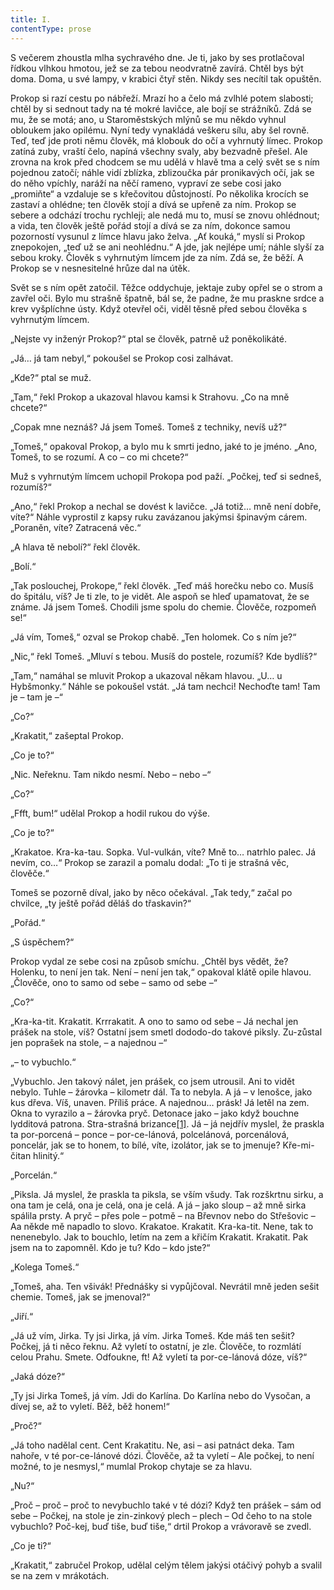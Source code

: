 ```yaml
---
title: I.
contentType: prose
---
```


  

S večerem zhoustla mlha sychravého dne. Je ti, jako by ses protlačoval řídkou vlhkou hmotou, jež se za tebou neodvratně zavírá. Chtěl bys být doma. Doma, u své lampy, v krabici čtyř stěn. Nikdy ses necítil tak opuštěn.

Prokop si razí cestu po nábřeží. Mrazí ho a čelo má zvlhlé potem slabosti; chtěl by si sednout tady na té mokré lavičce, ale bojí se strážníků. Zdá se mu, že se motá; ano, u Staroměstských mlýnů se mu někdo vyhnul obloukem jako opilému. Nyní tedy vynakládá veškeru sílu, aby šel rovně. Teď, teď jde proti němu člověk, má klobouk do očí a vyhrnutý límec. Prokop zatíná zuby, vraští čelo, napíná všechny svaly, aby bezvadně přešel. Ale zrovna na krok před chodcem se mu udělá v hlavě tma a celý svět se s ním pojednou zatočí; náhle vidí zblízka, zblizoučka pár pronikavých očí, jak se do něho vpíchly, naráží na něčí rameno, vypraví ze sebe cosi jako „promiňte“ a vzdaluje se s křečovitou důstojností. Po několika krocích se zastaví a ohlédne; ten člověk stojí a dívá se upřeně za ním. Prokop se sebere a odchází trochu rychleji; ale nedá mu to, musí se znovu ohlédnout; a vida, ten člověk ještě pořád stojí a dívá se za ním, dokonce samou pozorností vysunul z límce hlavu jako želva. „Ať kouká,“ myslí si Prokop znepokojen, „teď už se ani neohlédnu.“ A jde, jak nejlépe umí; náhle slyší za sebou kroky. Člověk s vyhrnutým límcem jde za ním. Zdá se, že běží. A Prokop se v nesnesitelné hrůze dal na útěk.

Svět se s ním opět zatočil. Těžce oddychuje, jektaje zuby opřel se o strom a zavřel oči. Bylo mu strašně špatně, bál se, že padne, že mu praskne srdce a krev vyšplíchne ústy. Když otevřel oči, viděl těsně před sebou člověka s vyhrnutým límcem.

„Nejste vy inženýr Prokop?“ ptal se člověk, patrně už poněkolikáté.

„Já… já tam nebyl,“ pokoušel se Prokop cosi zalhávat.

„Kde?“ ptal se muž.

„Tam,“ řekl Prokop a ukazoval hlavou kamsi k Strahovu. „Co na mně chcete?“

„Copak mne neznáš? Já jsem Tomeš. Tomeš z techniky, nevíš už?“

„Tomeš,“ opakoval Prokop, a bylo mu k smrti jedno, jaké to je jméno. „Ano, Tomeš, to se rozumí. A co – co mi chcete?“

Muž s vyhrnutým límcem uchopil Prokopa pod paží. „Počkej, teď si sedneš, rozumíš?“

„Ano,“ řekl Prokop a nechal se dovést k lavičce. „Já totiž… mně není dobře, víte?“ Náhle vyprostil z kapsy ruku zavázanou jakýmsi špinavým cárem. „Poraněn, víte? Zatracená věc.“

„A hlava tě nebolí?“ řekl člověk.

„Bolí.“

„Tak poslouchej, Prokope,“ řekl člověk. „Teď máš horečku nebo co. Musíš do špitálu, víš? Je ti zle, to je vidět. Ale aspoň se hleď upamatovat, že se známe. Já jsem Tomeš. Chodili jsme spolu do chemie. Člověče, rozpomeň se!“

„Já vím, Tomeš,“ ozval se Prokop chabě. „Ten holomek. Co s ním je?“

„Nic,“ řekl Tomeš. „Mluví s tebou. Musíš do postele, rozumíš? Kde bydlíš?“

„Tam,“ namáhal se mluvit Prokop a ukazoval někam hlavou. „U… u Hybšmonky.“ Náhle se pokoušel vstát. „Já tam nechci! Nechoďte tam! Tam je – tam je –“

„Co?“

„Krakatit,“ zašeptal Prokop.

„Co je to?“

„Nic. Neřeknu. Tam nikdo nesmí. Nebo – nebo –“

„Co?“

„Ffft, bum!“ udělal Prokop a hodil rukou do výše.

„Co je to?“

„Krakatoe. Kra-ka-tau. Sopka. Vul-vulkán, víte? Mně to… natrhlo palec. Já nevím, co…“ Prokop se zarazil a pomalu dodal: „To ti je strašná věc, člověče.“

Tomeš se pozorně díval, jako by něco očekával. „Tak tedy,“ začal po chvilce, „ty ještě pořád děláš do třaskavin?“

„Pořád.“

„S úspěchem?“

Prokop vydal ze sebe cosi na způsob smíchu. „Chtěl bys vědět, že? Holenku, to není jen tak. Není – není jen tak,“ opakoval klátě opile hlavou. „Člověče, ono to samo od sebe – samo od sebe –“

„Co?“

„Kra-ka-tit. Krakatit. Krrrakatit. A ono to samo od sebe – Já nechal jen prášek na stole, víš? Ostatní jsem smetl dododo-do takové piksly. Zu-zůstal jen poprašek na stole, – a najednou –“

„– to vybuchlo.“

„Vybuchlo. Jen takový nálet, jen prášek, co jsem utrousil. Ani to vidět nebylo. Tuhle – žárovka – kilometr dál. Ta to nebyla. A já – v lenošce, jako kus dřeva. Víš, unaven. Příliš práce. A najednou… prásk! Já letěl na zem. Okna to vyrazilo a – žárovka pryč. Detonace jako – jako když bouchne lydditová patrona. Stra-strašná brizance[\[1\]](./resources/undefined). Já – já nejdřív myslel, že praskla ta por-porcená – ponce – por-ce-lánová, polcelánová, porcenálová, poncelár, jak se to honem, to bílé, víte, izolátor, jak se to jmenuje? Kře-mi-čitan hlinitý.“

„Porcelán.“

„Piksla. Já myslel, že praskla ta piksla, se vším všudy. Tak rozškrtnu sirku, a ona tam je celá, ona je celá, ona je celá. A já – jako sloup – až mně sirka spálila prsty. A pryč – přes pole – potmě – na Břevnov nebo do Střešovic – Aa někde mě napadlo to slovo. Krakatoe. Krakatit. Kra-ka-tit. Nene, tak to nenenebylo. Jak to bouchlo, letím na zem a křičím Krakatit. Krakatit. Pak jsem na to zapomněl. Kdo je tu? Kdo – kdo jste?“

„Kolega Tomeš.“

„Tomeš, aha. Ten všivák! Přednášky si vypůjčoval. Nevrátil mně jeden sešit chemie. Tomeš, jak se jmenoval?“

„Jiří.“

„Já už vím, Jirka. Ty jsi Jirka, já vím. Jirka Tomeš. Kde máš ten sešit? Počkej, já ti něco řeknu. Až vyletí to ostatní, je zle. Člověče, to rozmlátí celou Prahu. Smete. Odfoukne, ft! Až vyletí ta por-ce-lánová dóze, víš?“

„Jaká dóze?“

„Ty jsi Jirka Tomeš, já vím. Jdi do Karlína. Do Karlína nebo do Vysočan, a dívej se, až to vyletí. Běž, běž honem!“

„Proč?“

„Já toho nadělal cent. Cent Krakatitu. Ne, asi – asi patnáct deka. Tam nahoře, v té por-ce-lánové dózi. Člověče, až ta vyletí – Ale počkej, to není možné, to je nesmysl,“ mumlal Prokop chytaje se za hlavu.

„Nu?“

„Proč – proč – proč to nevybuchlo také v té dózi? Když ten prášek – sám od sebe – Počkej, na stole je zin-zinkový plech – plech – Od čeho to na stole vybuchlo? Poč-kej, buď tiše, buď tiše,“ drtil Prokop a vrávoravě se zvedl.

„Co je ti?“

„Krakatit,“ zabručel Prokop, udělal celým tělem jakýsi otáčivý pohyb a svalil se na zem v mrákotách.
